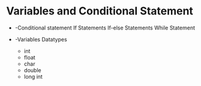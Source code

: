 # Variables and Conditional Statement
- -Conditional statement
	If Statements
	If-else Statements
	While Statement

- -Variables
	Datatypes
	- int
	- float
	- char
	- double
	- long int
